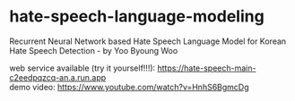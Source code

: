 # hate-speech-language-modeling
Recurrent Neural Network based Hate Speech Language Model for Korean Hate Speech Detection - by Yoo Byoung Woo  

web service available (try it yourself!!!): https://hate-speech-main-c2eedpqzcq-an.a.run.app
<br>demo video: https://www.youtube.com/watch?v=HnhS6BgmcDg
